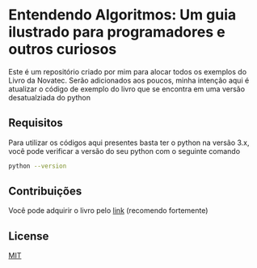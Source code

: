 # Entendendo Algoritmos: Um guia ilustrado para programadores e outros curiosos

Este é um repositório criado por mim para alocar todos os exemplos do Livro da Novatec. Serão adicionados aos poucos, minha intenção aqui é atualizar o código de exemplo do livro que se encontra em uma versão desatualziada do python

## Requisitos

Para utilizar os códigos aqui presentes basta ter o python na versão 3.x, você pode verificar a versão do seu python com o seguinte comando
```bash
python --version
```




## Contribuições
Você pode adquirir o livro pelo [link](https://novatec.com.br/livros/entendendo-algoritmos/) (recomendo fortemente)

## License
[MIT](https://choosealicense.com/licenses/mit/)

